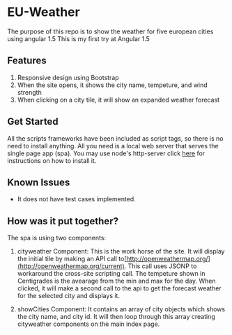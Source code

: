 # EU-Weather

The purpose of this repo is to show the weather for five european cities using angular 1.5
This is my first try at Angular 1.5

## Features
 1. Responsive design using Bootstrap
 2. When the site opens, it shows the city name, tempeture, and wind strength
 3. When clicking on a city tile, it will show an expanded weather forecast

## Get Started

All the scripts frameworks have been included as script tags, so there is no need to install anything. 
All you need is a local web server that serves the single page app (spa). You may use node's http-server click [here](https://www.npmjs.com/package/http-server) for instructions on how to install it.

## Known Issues

- It does not have test cases implemented.

## How was it put together?

The spa is using two components:

1. cityweather Component: This is the work horse of the site. It will display the initial tile by making an API call to[http://openweathermap.org/](http://openweathermap.org/current). This call uses JSONP to workaround the cross-site scripting call. The tempeture shown in Centigrades is the avearage from the min and max for the day. When clicked, it will make a second call to the api to get the forecast weather for the selected city and displays it. 

2. showCities Component: It contains an array of city objects which shows the city name, and city id. It will then loop through this array creating cityweather components on the main index page.
